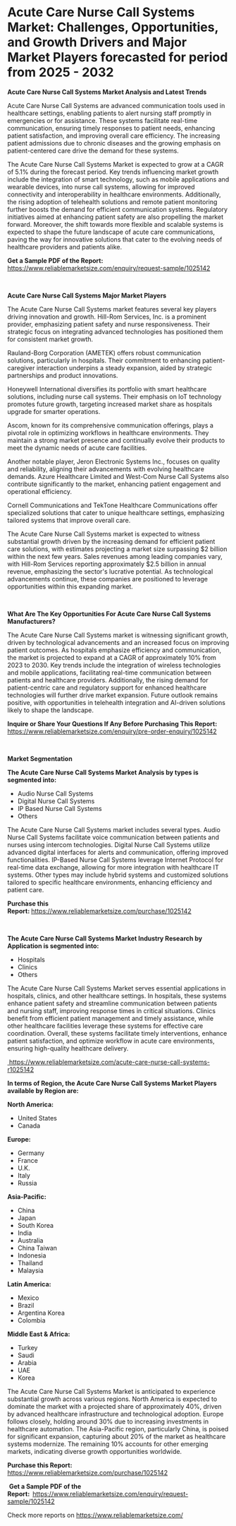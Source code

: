 <p><h1>Acute Care Nurse Call Systems Market: Challenges, Opportunities, and Growth Drivers and Major Market Players forecasted for period from 2025 - 2032</h1></p><p><strong>Acute Care Nurse Call Systems Market Analysis and Latest Trends</strong></p>
<p><p>Acute Care Nurse Call Systems are advanced communication tools used in healthcare settings, enabling patients to alert nursing staff promptly in emergencies or for assistance. These systems facilitate real-time communication, ensuring timely responses to patient needs, enhancing patient satisfaction, and improving overall care efficiency. The increasing patient admissions due to chronic diseases and the growing emphasis on patient-centered care drive the demand for these systems. </p><p>The Acute Care Nurse Call Systems Market is expected to grow at a CAGR of 5.1% during the forecast period. Key trends influencing market growth include the integration of smart technology, such as mobile applications and wearable devices, into nurse call systems, allowing for improved connectivity and interoperability in healthcare environments. Additionally, the rising adoption of telehealth solutions and remote patient monitoring further boosts the demand for efficient communication systems. Regulatory initiatives aimed at enhancing patient safety are also propelling the market forward. Moreover, the shift towards more flexible and scalable systems is expected to shape the future landscape of acute care communications, paving the way for innovative solutions that cater to the evolving needs of healthcare providers and patients alike.</p></p>
<p><strong>Get a Sample PDF of the Report:&nbsp;</strong> <a href="https://www.reliablemarketsize.com/enquiry/request-sample/1025142?utm_campaign=2944&utm_medium=2&utm_source=Github&utm_content=ia&utm_term=07032025&utm_id=acute-care-nurse-call-systems">https://www.reliablemarketsize.com/enquiry/request-sample/1025142</a></p>
<p>&nbsp;</p>
<p><strong>Acute Care Nurse Call Systems Major Market Players</strong></p>
<p><p>The Acute Care Nurse Call Systems market features several key players driving innovation and growth. Hill-Rom Services, Inc. is a prominent provider, emphasizing patient safety and nurse responsiveness. Their strategic focus on integrating advanced technologies has positioned them for consistent market growth. </p><p>Rauland-Borg Corporation (AMETEK) offers robust communication solutions, particularly in hospitals. Their commitment to enhancing patient-caregiver interaction underpins a steady expansion, aided by strategic partnerships and product innovations.</p><p>Honeywell International diversifies its portfolio with smart healthcare solutions, including nurse call systems. Their emphasis on IoT technology promotes future growth, targeting increased market share as hospitals upgrade for smarter operations.</p><p>Ascom, known for its comprehensive communication offerings, plays a pivotal role in optimizing workflows in healthcare environments. They maintain a strong market presence and continually evolve their products to meet the dynamic needs of acute care facilities.</p><p>Another notable player, Jeron Electronic Systems Inc., focuses on quality and reliability, aligning their advancements with evolving healthcare demands. Azure Healthcare Limited and West-Com Nurse Call Systems also contribute significantly to the market, enhancing patient engagement and operational efficiency.</p><p>Cornell Communications and TekTone Healthcare Communications offer specialized solutions that cater to unique healthcare settings, emphasizing tailored systems that improve overall care.</p><p>The Acute Care Nurse Call Systems market is expected to witness substantial growth driven by the increasing demand for efficient patient care solutions, with estimates projecting a market size surpassing $2 billion within the next few years. Sales revenues among leading companies vary, with Hill-Rom Services reporting approximately $2.5 billion in annual revenue, emphasizing the sector's lucrative potential. As technological advancements continue, these companies are positioned to leverage opportunities within this expanding market.</p></p>
<p>&nbsp;</p>
<p><strong>What Are The Key Opportunities For Acute Care Nurse Call Systems Manufacturers?</strong></p>
<p><p>The Acute Care Nurse Call Systems market is witnessing significant growth, driven by technological advancements and an increased focus on improving patient outcomes. As hospitals emphasize efficiency and communication, the market is projected to expand at a CAGR of approximately 10% from 2023 to 2030. Key trends include the integration of wireless technologies and mobile applications, facilitating real-time communication between patients and healthcare providers. Additionally, the rising demand for patient-centric care and regulatory support for enhanced healthcare technologies will further drive market expansion. Future outlook remains positive, with opportunities in telehealth integration and AI-driven solutions likely to shape the landscape.</p></p>
<p><strong>Inquire or Share Your Questions If Any Before Purchasing This Report:</strong> <a href="https://www.reliablemarketsize.com/enquiry/pre-order-enquiry/1025142?utm_campaign=2944&utm_medium=2&utm_source=Github&utm_content=ia&utm_term=07032025&utm_id=acute-care-nurse-call-systems">https://www.reliablemarketsize.com/enquiry/pre-order-enquiry/1025142</a></p>
<p>&nbsp;</p>
<p><strong>Market Segmentation</strong></p>
<p><strong>The Acute Care Nurse Call Systems Market Analysis by types is segmented into:</strong></p>
<p><ul><li>Audio Nurse Call Systems</li><li>Digital Nurse Call Systems</li><li>IP Based Nurse Call Systems</li><li>Others</li></ul></p>
<p><p>The Acute Care Nurse Call Systems market includes several types. Audio Nurse Call Systems facilitate voice communication between patients and nurses using intercom technologies. Digital Nurse Call Systems utilize advanced digital interfaces for alerts and communication, offering improved functionalities. IP-Based Nurse Call Systems leverage Internet Protocol for real-time data exchange, allowing for more integration with healthcare IT systems. Other types may include hybrid systems and customized solutions tailored to specific healthcare environments, enhancing efficiency and patient care.</p></p>
<p><strong>Purchase this Report:&nbsp;</strong><a href="https://www.reliablemarketsize.com/purchase/1025142?utm_campaign=2944&utm_medium=2&utm_source=Github&utm_content=ia&utm_term=07032025&utm_id=acute-care-nurse-call-systems">https://www.reliablemarketsize.com/purchase/1025142</a></p>
<p>&nbsp;</p>
<p><strong>The Acute Care Nurse Call Systems Market Industry Research by Application is segmented into:</strong></p>
<p><ul><li>Hospitals</li><li>Clinics</li><li>Others</li></ul></p>
<p><p>The Acute Care Nurse Call Systems Market serves essential applications in hospitals, clinics, and other healthcare settings. In hospitals, these systems enhance patient safety and streamline communication between patients and nursing staff, improving response times in critical situations. Clinics benefit from efficient patient management and timely assistance, while other healthcare facilities leverage these systems for effective care coordination. Overall, these systems facilitate timely interventions, enhance patient satisfaction, and optimize workflow in acute care environments, ensuring high-quality healthcare delivery.</p></p>
<p><a href="https://www.reliablemarketsize.com/acute-care-nurse-call-systems-r1025142?utm_campaign=2944&utm_medium=2&utm_source=Github&utm_content=ia&utm_term=07032025&utm_id=acute-care-nurse-call-systems">&nbsp;https://www.reliablemarketsize.com/acute-care-nurse-call-systems-r1025142</a></p>
<p><strong>In terms of Region, the Acute Care Nurse Call Systems Market Players available by Region are:</strong></p>
<p>
    <p> <strong> North America: </strong>
        <ul>
            <li>United States</li>
            <li>Canada</li>
        </ul>
        </p> 
    <p> <strong> Europe: </strong>
        <ul>
            <li>Germany</li>
            <li>France</li>
            <li>U.K.</li>
            <li>Italy</li>
            <li>Russia</li>
        </ul>
        </p> 
    <p> <strong> Asia-Pacific: </strong>
        <ul>
            <li>China</li>
            <li>Japan</li>
            <li>South Korea</li>
            <li>India</li>
            <li>Australia</li>
            <li>China Taiwan</li>
            <li>Indonesia</li>
            <li>Thailand</li>
            <li>Malaysia</li>
        </ul>
        </p> 
    <p> <strong> Latin America: </strong>
        <ul>
            <li>Mexico</li>
            <li>Brazil</li>
            <li>Argentina Korea</li>
            <li>Colombia</li>
        </ul>
        </p> 
    <p> <strong> Middle East & Africa: </strong>
        <ul>
            <li>Turkey</li>
            <li>Saudi</li>
            <li>Arabia</li>
            <li>UAE</li>
            <li>Korea</li>
        </ul>
    </p>
    </p>
<p><p>The Acute Care Nurse Call Systems Market is anticipated to experience substantial growth across various regions. North America is expected to dominate the market with a projected share of approximately 40%, driven by advanced healthcare infrastructure and technological adoption. Europe follows closely, holding around 30% due to increasing investments in healthcare automation. The Asia-Pacific region, particularly China, is poised for significant expansion, capturing about 20% of the market as healthcare systems modernize. The remaining 10% accounts for other emerging markets, indicating diverse growth opportunities worldwide.</p></p>
<p><strong>Purchase this Report: </strong><a href="https://www.reliablemarketsize.com/purchase/1025142?utm_campaign=2944&utm_medium=2&utm_source=Github&utm_content=ia&utm_term=07032025&utm_id=acute-care-nurse-call-systems">https://www.reliablemarketsize.com/purchase/1025142</a></p>
<p>&nbsp;<strong>Get a Sample PDF of the Report:&nbsp;&nbsp;</strong><a href="https://www.reliablemarketsize.com/enquiry/request-sample/1025142?utm_campaign=2944&utm_medium=2&utm_source=Github&utm_content=ia&utm_term=07032025&utm_id=acute-care-nurse-call-systems">https://www.reliablemarketsize.com/enquiry/request-sample/1025142</a></p>
<p><strong></strong></p>
<p>Check more reports on <a href="https://www.reliablemarketsize.com/?utm_campaign=2944&utm_medium=2&utm_source=Github&utm_content=ia&utm_term=07032025&utm_id=acute-care-nurse-call-systems">https://www.reliablemarketsize.com/</a></p>